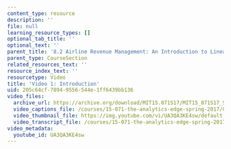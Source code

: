 ```yaml
---
content_type: resource
description: ''
file: null
learning_resource_types: []
optional_tab_title: ''
optional_text: ''
parent_title: '8.2 Airline Revenue Management: An Introduction to Linear Optimization '
parent_type: CourseSection
related_resources_text: ''
resource_index_text: ''
resourcetype: Video
title: 'Video 1: Introduction'
uid: 205c64cf-7894-9556-544e-1ff6439bb136
video_files:
  archive_url: https://archive.org/download/MIT15.071S17/MIT15_071S17_Session_8.2.01_300k.mp4
  video_captions_file: /courses/15-071-the-analytics-edge-spring-2017/8bb13542fddc5ebc801807137c67b03c_UA3QA3KE4sw.vtt
  video_thumbnail_file: https://img.youtube.com/vi/UA3QA3KE4sw/default.jpg
  video_transcript_file: /courses/15-071-the-analytics-edge-spring-2017/b4dfd605fe0aba1bfcaa4e09ec59d300_UA3QA3KE4sw.pdf
video_metadata:
  youtube_id: UA3QA3KE4sw
---
```

